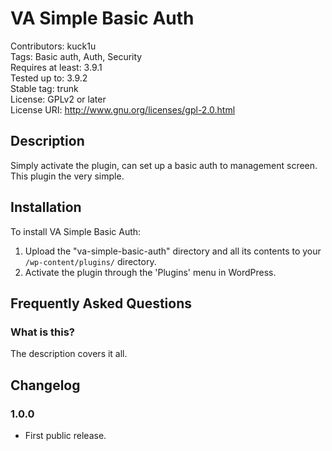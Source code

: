 VA Simple Basic Auth
====================
Contributors: kuck1u  
Tags: Basic auth, Auth, Security  
Requires at least: 3.9.1  
Tested up to: 3.9.2  
Stable tag: trunk  
License: GPLv2 or later  
License URI: http://www.gnu.org/licenses/gpl-2.0.html

## Description

Simply activate the plugin, can set up a basic auth to management screen.  
This plugin the very simple.

## Installation

To install VA Simple Basic Auth:

1. Upload the "va-simple-basic-auth" directory and all its contents to your `/wp-content/plugins/` directory.
2. Activate the plugin through the 'Plugins' menu in WordPress.

## Frequently Asked Questions

### What is this?

The description covers it all.

## Changelog

### 1.0.0
* First public release.


